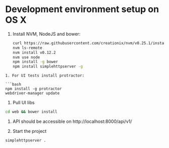 Development environment setup on OS X
==
1. Install NVM, NodeJS and bower:

   ```bash
   curl https://raw.githubusercontent.com/creationix/nvm/v0.25.1/install.sh | bash
   nvm ls-remote
   nvm install v0.12.2
   nvm use node
   npm install -g bower
   npm install simplehttpserver -g
  ```
1. For UI tests install protractor:

  ```bash
  npm install -g protractor
  webdriver-manager update
  ```
1. Pull UI libs
  ```bash
  cd web && bower install
  ```
1. API should be accessible on http://localhost:8000/api/v1/

1. Start the project
  ```bash
  simplehttpserver .
  ```
